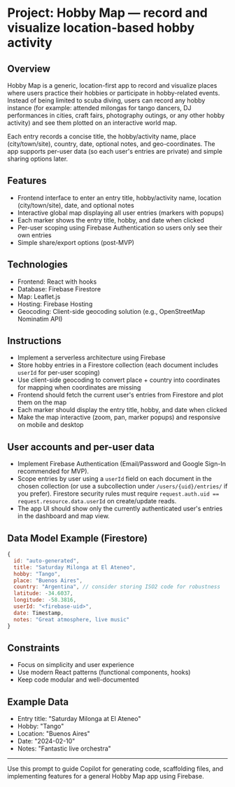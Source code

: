 # Project: Hobby Map — record and visualize location-based hobby activity

## Overview

Hobby Map is a generic, location-first app to record and visualize places where users practice their hobbies or participate in hobby-related events. Instead of being limited to scuba diving, users can record any hobby instance (for example: attended milongas for tango dancers, DJ performances in cities, craft fairs, photography outings, or any other hobby activity) and see them plotted on an interactive world map.

Each entry records a concise title, the hobby/activity name, place (city/town/site), country, date, optional notes, and geo-coordinates. The app supports per-user data (so each user's entries are private) and simple sharing options later.

## Features

- Frontend interface to enter an entry title, hobby/activity name, location (city/town/site), date, and optional notes
- Interactive global map displaying all user entries (markers with popups)
- Each marker shows the entry title, hobby, and date when clicked
- Per-user scoping using Firebase Authentication so users only see their own entries
- Simple share/export options (post-MVP)

## Technologies

- Frontend: React with hooks
- Database: Firebase Firestore
- Map: Leaflet.js
- Hosting: Firebase Hosting
- Geocoding: Client-side geocoding solution (e.g., OpenStreetMap Nominatim API)

## Instructions

- Implement a serverless architecture using Firebase
- Store hobby entries in a Firestore collection (each document includes `userId` for per-user scoping)
- Use client-side geocoding to convert place + country into coordinates for mapping when coordinates are missing
- Frontend should fetch the current user's entries from Firestore and plot them on the map
- Each marker should display the entry title, hobby, and date when clicked
- Make the map interactive (zoom, pan, marker popups) and responsive on mobile and desktop

## User accounts and per-user data

- Implement Firebase Authentication (Email/Password and Google Sign-In recommended for MVP).
- Scope entries by user using a `userId` field on each document in the chosen collection (or use a subcollection under `/users/{uid}/entries/` if you prefer). Firestore security rules must require `request.auth.uid == request.resource.data.userId` on create/update reads.
- The app UI should show only the currently authenticated user's entries in the dashboard and map view.

## Data Model Example (Firestore)

```js
{
  id: "auto-generated",
  title: "Saturday Milonga at El Ateneo",
  hobby: "Tango",
  place: "Buenos Aires",
  country: "Argentina", // consider storing ISO2 code for robustness
  latitude: -34.6037,
  longitude: -58.3816,
  userId: "<firebase-uid>",
  date: Timestamp,
  notes: "Great atmosphere, live music"
}
```

## Constraints

- Focus on simplicity and user experience
- Use modern React patterns (functional components, hooks)
- Keep code modular and well-documented

## Example Data

- Entry title: "Saturday Milonga at El Ateneo"
- Hobby: "Tango"
- Location: "Buenos Aires"
- Date: "2024-02-10"
- Notes: "Fantastic live orchestra"

---

Use this prompt to guide Copilot for generating code, scaffolding files, and implementing features for a general Hobby Map app using Firebase.
